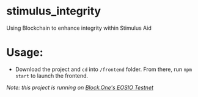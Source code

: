 # stimulus_integrity
Using Blockchain to enhance integrity within Stimulus Aid

# Usage:
- Download the project and `cd` into `/frontend` folder. From there, run `npm start` to launch the frontend.

*Note: this project is running on [Block.One's EOSIO Testnet](https://testnet.eos.io/)*
